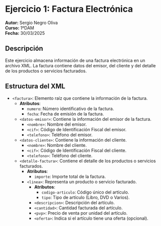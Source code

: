 # Ejercicio 1: Factura Electrónica

**Autor:** Sergio Negro Oliva  
**Curso:** 1ºDAM  
**Fecha:** 30/03/2025  

## Descripción  
Este ejercicio almacena información de una factura electrónica en un archivo XML. La factura contiene datos del emisor, del cliente y del detalle de los productos o servicios facturados.  

## Estructura del XML  
- `<factura>`: Elemento raíz que contiene la información de la factura.  
  - **Atributos**:  
    - `numero`: Número identificativo de la factura.  
    - `fecha`: Fecha de emisión de la factura.  
  - `<datos-emisor>`: Contiene la información del emisor de la factura.  
    - `<nombre>`: Nombre del emisor.  
    - `<cif>`: Código de Identificación Fiscal del emisor.  
    - `<telefono>`: Teléfono del emisor.  
  - `<datos-cliente>`: Contiene la información del cliente.  
    - `<nombre>`: Nombre del cliente.  
    - `<cif>`: Código de Identificación Fiscal del cliente.  
    - `<telefono>`: Teléfono del cliente.  
  - `<detalle-factura>`: Contiene el detalle de los productos o servicios facturados.  
    - **Atributos**:  
      - `importe`: Importe total de la factura.  
    - `<linea>`: Representa un producto o servicio facturado.  
      - **Atributos**:  
        - `codigo-articulo`: Código único del artículo.  
        - `tipo`: Tipo de artículo (Libro, DVD o Varios).  
      - `<descripcion>`: Descripción del artículo.  
      - `<cantidad>`: Cantidad facturada del artículo.  
      - `<pvp>`: Precio de venta por unidad del artículo.  
      - `<oferta>`: Indica si el artículo tiene una oferta (opcional). 